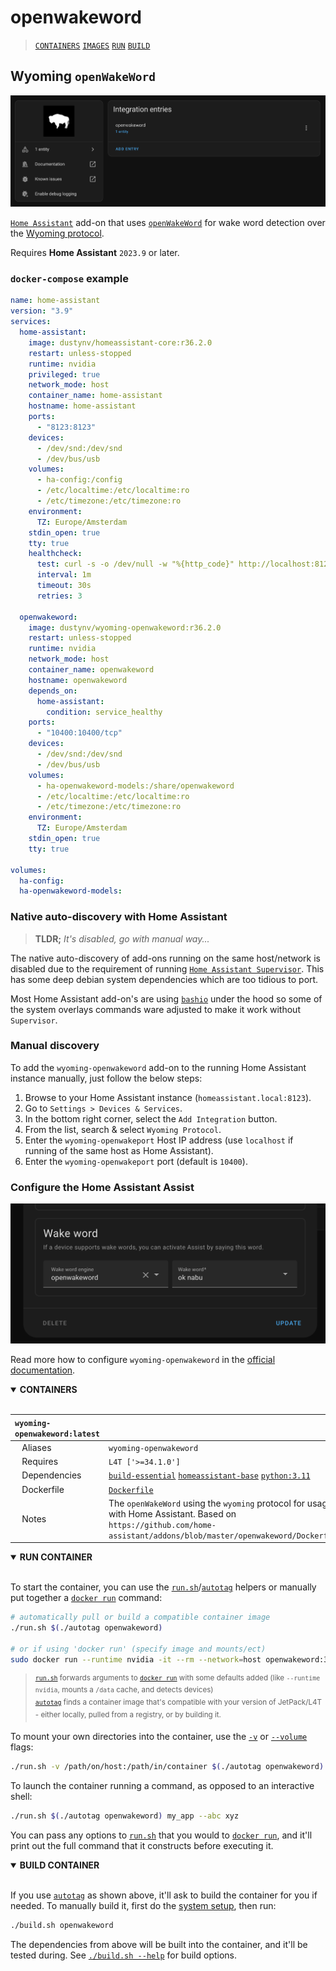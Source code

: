 # openwakeword

> [`CONTAINERS`](#user-content-containers) [`IMAGES`](#user-content-images) [`RUN`](#user-content-run) [`BUILD`](#user-content-build)

## Wyoming `openWakeWord`

<p align="center"><img src="wyoming-openwakeword.png" title="Wyoming openWakeWord" alt="Wyoming openWakeWord" /></p>

[`Home Assistant`](https://www.home-assistant.io/) add-on that uses [`openWakeWord`](https://github.com/dscripka/openwakeword) for wake word detection over the [Wyoming protocol](https://www.home-assistant.io/integrations/wyoming/).

Requires **Home Assistant** `2023.9` or later.

### `docker-compose` example

```yaml
name: home-assistant
version: "3.9"
services:
  home-assistant:
    image: dustynv/homeassistant-core:r36.2.0
    restart: unless-stopped
    runtime: nvidia
    privileged: true
    network_mode: host
    container_name: home-assistant
    hostname: home-assistant
    ports:
      - "8123:8123"
    devices:
      - /dev/snd:/dev/snd
      - /dev/bus/usb
    volumes:
      - ha-config:/config
      - /etc/localtime:/etc/localtime:ro
      - /etc/timezone:/etc/timezone:ro
    environment:
      TZ: Europe/Amsterdam
    stdin_open: true
    tty: true
    healthcheck:
      test: curl -s -o /dev/null -w "%{http_code}" http://localhost:8123 || exit 1
      interval: 1m
      timeout: 30s
      retries: 3

  openwakeword:
    image: dustynv/wyoming-openwakeword:r36.2.0
    restart: unless-stopped
    runtime: nvidia
    network_mode: host
    container_name: openwakeword
    hostname: openwakeword
    depends_on:
      home-assistant:
        condition: service_healthy
    ports:
      - "10400:10400/tcp"
    devices:
      - /dev/snd:/dev/snd
      - /dev/bus/usb
    volumes:
      - ha-openwakeword-models:/share/openwakeword
      - /etc/localtime:/etc/localtime:ro
      - /etc/timezone:/etc/timezone:ro
    environment:
      TZ: Europe/Amsterdam
    stdin_open: true
    tty: true

volumes:
  ha-config:
  ha-openwakeword-models:
```

### Native auto-discovery with Home Assistant

> **TLDR;** *It's disabled, go with manual way...*

The native auto-discovery of add-ons running on the same host/network is disabled due to the requirement of running [`Home Assistant Supervisor`](https://www.home-assistant.io/integrations/hassio/). This has some deep debian system dependencies which are too tidious to port.

Most Home Assistant add-on's are using [`bashio`](https://github.com/hassio-addons/bashio) under the hood so some of the system overlays commands ware adjusted to make it work without `Supervisor`.

### Manual discovery

To add the `wyoming-openwakeword` add-on to the running Home Assistant instance manually, just follow the below steps:

1. Browse to your Home Assistant instance (`homeassistant.local:8123`).
2. Go to `Settings > Devices & Services`.
3. In the bottom right corner, select the `Add Integration` button.
4. From the list, search & select `Wyoming Protocol`.
5. Enter the `wyoming-openwakeport` Host IP address (use `localhost` if running of the same host as Home Assistant).
6. Enter the `wyoming-openwakeport` port (default is `10400`).

### Configure the Home Assistant Assist

<p align="center"><img src="openwakeword-assist-config.png" title="Wyoming openWakeWord" alt="Wyoming openWakeWord" /></p>

Read more how to configure `wyoming-openwakeword` in the [official documentation](https://www.home-assistant.io/voice_control/install_wake_word_add_on#enabling-wake-word-for-your-voice-assistant).
<details open>
<summary><b><a id="containers">CONTAINERS</a></b></summary>
<br>

| **`wyoming-openwakeword:latest`** | |
| :-- | :-- |
| &nbsp;&nbsp;&nbsp;Aliases | `wyoming-openwakeword` |
| &nbsp;&nbsp;&nbsp;Requires | `L4T ['>=34.1.0']` |
| &nbsp;&nbsp;&nbsp;Dependencies | [`build-essential`](/packages/build-essential) [`homeassistant-base`](/packages/smart-home/homeassistant-base) [`python:3.11`](/packages/python) |
| &nbsp;&nbsp;&nbsp;Dockerfile | [`Dockerfile`](Dockerfile) |
| &nbsp;&nbsp;&nbsp;Notes | The `openWakeWord` using the `wyoming` protocol for usage with Home Assistant. Based on `https://github.com/home-assistant/addons/blob/master/openwakeword/Dockerfile` |

</details>

<details open>
<summary><b><a id="run">RUN CONTAINER</a></b></summary>
<br>

To start the container, you can use the [`run.sh`](/docs/run.md)/[`autotag`](/docs/run.md#autotag) helpers or manually put together a [`docker run`](https://docs.docker.com/engine/reference/commandline/run/) command:
```bash
# automatically pull or build a compatible container image
./run.sh $(./autotag openwakeword)

# or if using 'docker run' (specify image and mounts/ect)
sudo docker run --runtime nvidia -it --rm --network=host openwakeword:36.2.0

```
> <sup>[`run.sh`](/docs/run.md) forwards arguments to [`docker run`](https://docs.docker.com/engine/reference/commandline/run/) with some defaults added (like `--runtime nvidia`, mounts a `/data` cache, and detects devices)</sup><br>
> <sup>[`autotag`](/docs/run.md#autotag) finds a container image that's compatible with your version of JetPack/L4T - either locally, pulled from a registry, or by building it.</sup>

To mount your own directories into the container, use the [`-v`](https://docs.docker.com/engine/reference/commandline/run/#volume) or [`--volume`](https://docs.docker.com/engine/reference/commandline/run/#volume) flags:
```bash
./run.sh -v /path/on/host:/path/in/container $(./autotag openwakeword)
```
To launch the container running a command, as opposed to an interactive shell:
```bash
./run.sh $(./autotag openwakeword) my_app --abc xyz
```
You can pass any options to [`run.sh`](/docs/run.md) that you would to [`docker run`](https://docs.docker.com/engine/reference/commandline/run/), and it'll print out the full command that it constructs before executing it.
</details>
<details open>
<summary><b><a id="build">BUILD CONTAINER</b></summary>
<br>

If you use [`autotag`](/docs/run.md#autotag) as shown above, it'll ask to build the container for you if needed.  To manually build it, first do the [system setup](/docs/setup.md), then run:
```bash
./build.sh openwakeword
```
The dependencies from above will be built into the container, and it'll be tested during.  See [`./build.sh --help`](/jetson_containers/build.py) for build options.
</details>
